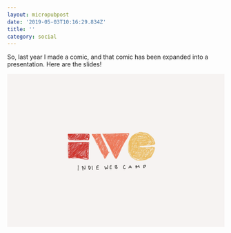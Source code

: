 ```yaml
---
layout: micropubpost
date: '2019-05-03T10:16:29.834Z'
title: ''
category: social
---
```


So, last year I made a comic, and that comic has been expanded into a presentation. Here are the
slides!

[![indieweb logo](/images/indieweb-logo.png)](/images/indieweb-presentation.pdf)
